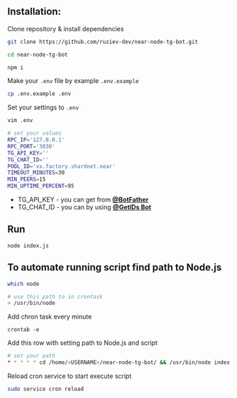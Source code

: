 ## Installation:

Clone repository & install dependencies

```bash
git clone https://github.com/ruziev-dev/near-node-tg-bot.git

cd near-node-tg-bot

npm i
```

Make your `.env` file by example `.env.example`

```bash
cp .env.example .env
```

Set your settings to `.env`

```bash
vim .env

# set your values
RPC_IP='127.0.0.1'
RPC_PORT='3030'
TG_API_KEY=''
TG_CHAT_ID=''
POOL_ID='xx.factory.shardnet.near'
TIMEOUT_MINUTES=30
MIN_PEERS=15
MIN_UPTIME_PERCENT=95
```

- TG_API_KEY - you can get from [**@BotFather**](https://t.me/BotFather)
- TG_CHAT_ID - you can by using [**@GetIDs Bot**](https://t.me/getidsbot)

## Run

```
node index.js
```

## To automate running script find path to Node.js
```bash
which node

# use this path to in crontask
> /usr/bin/node

```

Add chron task every minute

```
crontab -e
```

Add this row with setting path to Node.js and script

```bash
# set your path
* * * * * cd /home/<USERNAME>/near-node-tg-bot/ && /usr/bin/node index.js > /dev/null 2>&1
```

Reload cron service to start execute script

```bash
sudo service cron reload
```